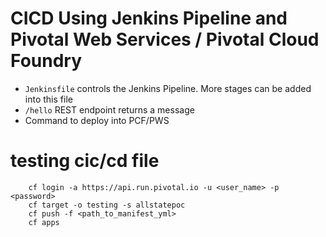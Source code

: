 # CICD Using Jenkins Pipeline and Pivotal Web Services / Pivotal Cloud Foundry
- `Jenkinsfile` controls the Jenkins Pipeline. More stages can be added into this file
- `/hello` REST endpoint returns a message
- Command to deploy into PCF/PWS
# testing cic/cd file
    
        cf login -a https://api.run.pivotal.io -u <user_name> -p <password>
        cf target -o testing -s allstatepoc
        cf push -f <path_to_manifest_yml>
        cf apps
        
